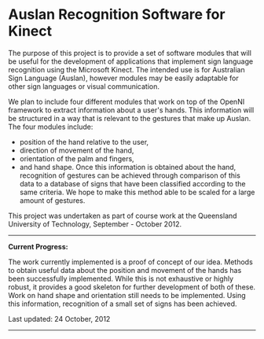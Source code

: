 # Auslan Recognition Software for Kinect #

The purpose of this project is to provide a set of software modules that will be useful for the development of applications that implement sign language recognition using the Microsoft Kinect. The intended use is for Australian Sign Language (Auslan), however modules may be easily adaptable for other sign languages or visual communication.

We plan to include four different modules that work on top of the OpenNI framework to extract information about a user's hands. This information will be structured in a way that is relevant to the gestures that make up Auslan. The four modules include:
  * position of the hand relative to the user,
  * direction of movement of the hand,
  * orientation of the palm and fingers,
  * and hand shape.
Once this information is obtained about the hand, recognition of gestures can be achieved through comparison of this data to a database of signs that have been classified according to the same criteria. We hope to make this method able to be scaled for a large amount of gestures.

This project was undertaken as part of course work at the Queensland University of Technology, September - October 2012.


---


**Current Progress:**

The work currently implemented is a proof of concept of our idea. Methods to obtain useful data about the position and movement of the hands has been successfully implemented. While this is not exhaustive or highly robust, it provides a good skeleton for further development of both of these. Work on hand shape and orientation still needs to be implemented. Using this information, recognition of a small set of signs has been achieved.

Last updated: 24 October, 2012


---
